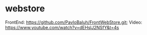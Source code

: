 # webstore
FrontEnd: https://github.com/PavloBaluh/FrontWebStore.git;
Video: https://www.youtube.com/watch?v=dEHslJ2NSfY&t=4s
